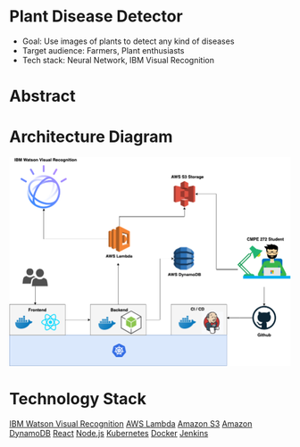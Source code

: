 # Plant Disease Detector

- Goal: Use images of plants to detect any kind of diseases
- Target audience: Farmers, Plant enthusiasts
- Tech stack: Neural Network, IBM Visual Recognition

# Abstract

# Architecture Diagram
![Diagram](/architecture_diagram.png)

# Technology Stack
[IBM Watson Visual Recognition](https://www.ibm.com/watson/services/visual-recognition/)
[AWS Lambda](https://aws.amazon.com/lambda/)
[Amazon S3](https://aws.amazon.com/s3/)
[Amazon DynamoDB](https://aws.amazon.com/dynamodb/)
[React](https://reactjs.org/)
[Node.js](https://nodejs.org/)
[Kubernetes](https://kubernetes.io/)
[Docker](https://www.docker.com/)
[Jenkins](https://jenkins.io/)
